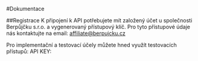 #Dokumentace

##Registrace
K připojení k API potřebujete mít založený účet u společnosti Berpůjčku s.r.o. a vygenerovaný přístupový klíč. 
Pro tyto přístupové údaje nás kontaktujte na email: affiliate@berpujcku.cz

Pro implementační a testovací účely můžete hned využít testovacích přístupů:
API KEY: 

